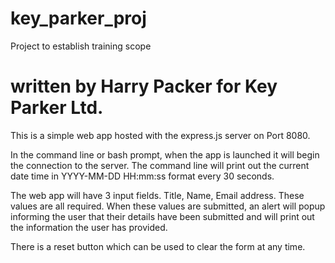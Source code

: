 # key_parker_proj
Project to establish training scope
# written by Harry Packer for Key Parker Ltd.

This is a simple web app hosted with the express.js server on Port 8080.

In the command line or bash prompt, when the app is launched it will begin the connection to the server.
The command line will print out the current date time in YYYY-MM-DD HH:mm:ss format every 30 seconds.

The web app will have 3 input fields. Title, Name, Email address.
These values are all required.
When these values are submitted, an alert will popup informing the user that their details have been submitted and will print out 
the information the user has provided.

There is a reset button which can be used to clear the form at any time.
